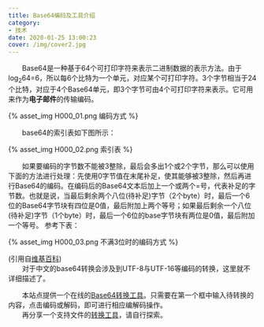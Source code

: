 ```yaml
---
title: Base64编码及工具介绍
category: 
- 技术
date: 2020-01-25 13:00:23
cover: /img/cover2.jpg
---
```



　　Base64是一种基于64个可打印字符来表示二进制数据的表示方法。由于log<sub>2</sub>64=6，所以每6个比特为一个单元，对应某个可打印字符。3个字节相当于24个比特，对应于4个Base64单元，即3个字节可由4个可打印字符来表示。它可用来作为**电子邮件**的传输编码。  

{% asset_img H000_01.png 编码方式 %}
 
　　base64的索引表如下图所示：  

{% asset_img H000_02.png 索引表 %}

　　如果要编码的字节数不能被3整除，最后会多出1个或2个字节，那么可以使用下面的方法进行处理：先使用0字节值在末尾补足，使其能够被3整除，然后再进行Base64的编码。在编码后的Base64文本后加上一个或两个=号，代表补足的字节数。也就是说，当最后剩余两个八位(待补足)字节（2个byte）时，最后一个6位的Base64字节块有四位是0值，最后附加上两个等号；如果最后剩余一个八位(待补足)字节（1个byte）时，最后一个6位的base字节块有两位是0值，最后附加一个等号。 参考下表：  

{% asset_img H000_03.png 不满3位时的编码方式 %}

(引用自[维基百科](https://zh.wikipedia.org/wiki/Base64))  
　　对于中文的base64转换会涉及到UTF-8与UTF-16等编码的转换，这里就不详细描述了。

　　本站点提供一个在线的[Base64转换工具](/tools/ascNbase.html)。只需要在第一个框中输入待转换的内容，点击编码或解码，即可进行相应编解码操作。  
　　再分享一个支持文件的[转换工具](https://www.motobit.com/util/base64-decoder-encoder.asp)，请自行探索。